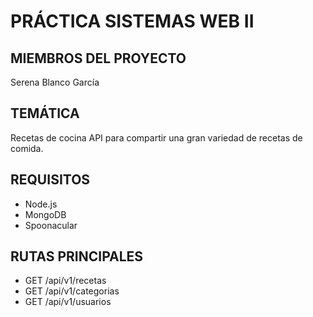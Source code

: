 # PRÁCTICA SISTEMAS WEB II

## MIEMBROS DEL PROYECTO
Serena Blanco García

## TEMÁTICA
Recetas de cocina
API para compartir una gran variedad de recetas de comida.

## REQUISITOS
 - Node.js
 - MongoDB
 - Spoonacular

## RUTAS PRINCIPALES
 - GET /api/v1/recetas
 - GET /api/v1/categorias
 - GET /api/v1/usuarios


